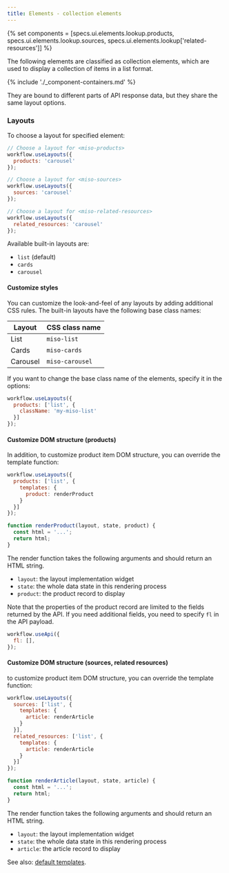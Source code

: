 ```yaml
---
title: Elements - collection elements
---
```


{% set components = [specs.ui.elements.lookup.products, specs.ui.elements.lookup.sources, specs.ui.elements.lookup['related-resources']] %}

The following elements are classified as collection elements, which are used to display a collection of items in a list format.

{% include './_component-containers.md' %}

They are bound to different parts of API response data, but they share the same layout options.

### Layouts

To choose a layout for specified element:

```js
// Choose a layout for <miso-products>
workflow.useLayouts({
  products: 'carousel'
});

// Choose a layout for <miso-sources>
workflow.useLayouts({
  sources: 'carousel'
});

// Choose a layout for <miso-related-resources>
workflow.useLayouts({
  related_resources: 'carousel'
});
```

Available built-in layouts are:

* `list` (default)
* `cards`
* `carousel`

#### Customize styles

You can customize the look-and-feel of any layouts by adding additional CSS rules. The built-in layouts have the following base class names:

<table class="table">
  <thead>
    <tr>
      <th scope="col">Layout</th>
      <th scope="col">CSS class name</th>
    </tr>
  </thead>
  <tbody>
    <tr>
      <td>List</td>
      <td><code>miso-list</code></td>
    </tr>
    <tr>
      <td>Cards</td>
      <td><code>miso-cards</code></td>
    </tr>
    <tr>
      <td>Carousel</td>
      <td><code>miso-carousel</code></td>
    </tr>
  </tbody>
</table>

If you want to change the base class name of the elements, specify it in the options:

```js
workflow.useLayouts({
  products: ['list', {
    className: 'my-miso-list'
  }]
});
```

#### Customize DOM structure (products)

In addition, to customize product item DOM structure, you can override the template function:

```js
workflow.useLayouts({
  products: ['list', {
    templates: {
      product: renderProduct
    }
  }]
});

function renderProduct(layout, state, product) {
  const html = '...';
  return html;
}
```

The render function takes the following arguments and should return an HTML string.

* `layout`: the layout implementation widget
* `state`: the whole data state in this rendering process
* `product`: the product record to display

Note that the properties of the product record are limited to the fields returned by the API. If you need additional fields, you need to specify `fl` in the API payload.

```js
workflow.useApi({
  fl: [],
});
```

#### Customize DOM structure (sources, related resources)

to customize product item DOM structure, you can override the template function:

```js
workflow.useLayouts({
  sources: ['list', {
    templates: {
      article: renderArticle
    }
  }],
  related_resources: ['list', {
    templates: {
      article: renderArticle
    }
  }]
});

function renderArticle(layout, state, article) {
  const html = '...';
  return html;
}
```

The render function takes the following arguments and should return an HTML string.

* `layout`: the layout implementation widget
* `state`: the whole data state in this rendering process
* `article`: the article record to display

See also: [default templates](https://github.com/MisoAI/miso-client-js-sdk/blob/main/packages/client-sdk-ui/src/layout/templates.js).
